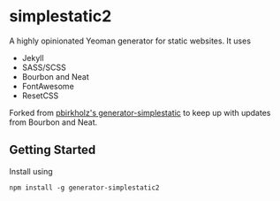 # simplestatic2

A highly opinionated Yeoman generator for static websites. It uses

* Jekyll
* SASS/SCSS
* Bourbon and Neat
* FontAwesome
* ResetCSS

Forked from [pbirkholz's generator-simplestatic](https://github.com/pbirkholz/generator-simplestatic) to keep up with updates from Bourbon and Neat.

## Getting Started

Install using
```
npm install -g generator-simplestatic2
```
